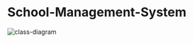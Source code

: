 # School-Management-System
![class-diagram](https://user-images.githubusercontent.com/97292894/186527459-a9f04907-50b7-4e05-bee1-40619f5b66a6.jpg)
